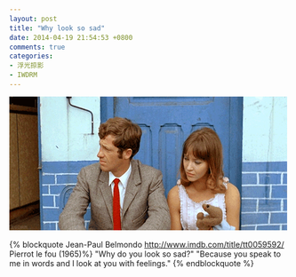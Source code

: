 ```yaml
---
layout: post
title: "Why look so sad"
date: 2014-04-19 21:54:53 +0800
comments: true
categories: 
- 浮光掠影
- IWDRM
---
```


![We are different](/downloads/images/iwdrm/we_are_different.gif "Don't touch me...")

{% blockquote Jean-Paul Belmondo  http://www.imdb.com/title/tt0059592/ Pierrot le fou (1965)%}
"Why do you look so sad?"
"Because you speak to me in words and I look at you with feelings."
{% endblockquote %}
